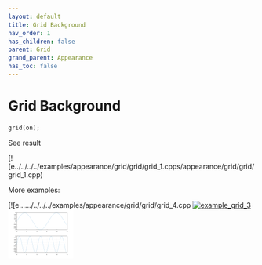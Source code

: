 ```yaml
---
layout: default
title: Grid Background
nav_order: 1
has_children: false
parent: Grid
grand_parent: Appearance
has_toc: false
---
```

# Grid Background

```cpp
grid(on);
```


See result

[![e../../../../examples/appearance/grid/grid/grid_1.cpps/appearance/grid/grid/grid_1.cpp)

More examples:
    
[![e....../../../../examples/appearance/grid/grid/grid_4.cpp  [![example_grid_3](docs/examples/appearance/grid/grid/grid_3_thumb.png)](examples/appearance/grid/grid/grid_3.cpp)  [![example_grid_4](docs/examples/appearance/grid/grid/grid_4_thumb.png)](examples/appearance/grid/grid/grid_4.cpp)

  


